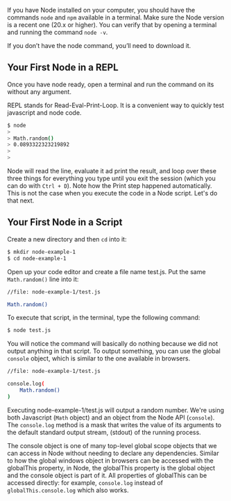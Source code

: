 If you have Node installed on your computer, you should have the commands `node` and `npm` available in a terminal. Make sure the Node version is a recent one (20.x or higher). You can verify that by opening a terminal and running the command `node -v`.

If you don’t have the node command, you’ll need to download it.

## Your First Node in a REPL

Once you have node ready, open a terminal and run the command on its without any argument.

REPL stands for Read-Eval-Print-Loop. It is a convenient way to quickly test javascript and node code.

```bash
$ node
>
> Math.random()
> 0.0893322323219892
>
>
```

Node will read the line, evaluate it ad print the result, and loop over these three things for everything you type until you exit the session (which you can do with `Ctrl + D`). Note how the Print step happened automatically. This is not the case when you execute the code in a Node script. Let's do that next.

## Your First Node in a Script

Create a new directory and then `cd` into it:

```bash
$ mkdir node-example-1
$ cd node-example-1
```

Open up your code editor and create a file name test.js. Put the same `Math.random()` line into it:

```bash
//file: node-example-1/test.js

Math.random()
```

To execute that script, in the terminal, type the following command:

```bash
$ node test.js
```

You will notice the command will basically do nothing because we did not output anything in that script. To output something, you can use the global `console` object, which is similar to the one available in browsers.

```bash
//file: node-example-1/test.js

console.log(
    Math.random()
)
```

Executing node-example-1/test.js will output a random number. We're using both Javascript (`Math` object) and an object from the Node API (`console`). The `console.log` method is a mask that writes the value of its arguments to the default standard output stream, (stdout) of the running process.

The console object is one of many top-level global scope objects that we can access in Node without needing to declare any dependencies. Similar to how the global windows object in browsers can be accessed with the globalThis property, in Node, the globalThis property is the global object and the console object is part of it. All properties of globalThis can be accessed directly: for example, `console.log` instead of `globalThis.console.log` which also works.
